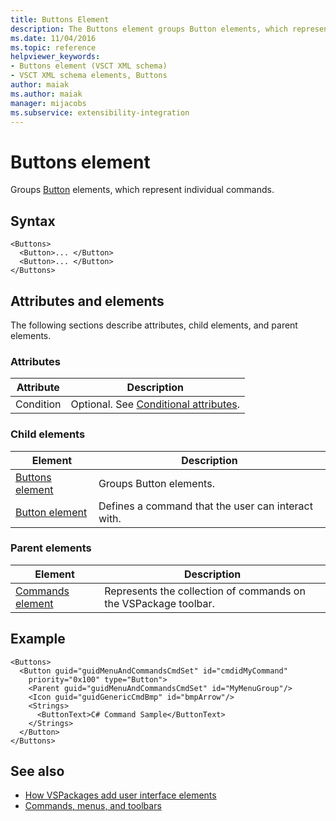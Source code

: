 ```yaml
---
title: Buttons Element
description: The Buttons element groups Button elements, which represent individual commands. This article contains an example.
ms.date: 11/04/2016
ms.topic: reference
helpviewer_keywords:
- Buttons element (VSCT XML schema)
- VSCT XML schema elements, Buttons
author: maiak
ms.author: maiak
manager: mijacobs
ms.subservice: extensibility-integration
---
```

# Buttons element

Groups [Button](../extensibility/button-element.md) elements, which represent individual commands.

## Syntax

```
<Buttons>
  <Button>... </Button>
  <Button>... </Button>
</Buttons>
```

## Attributes and elements
 The following sections describe attributes, child elements, and parent elements.

### Attributes

|Attribute|Description|
|---------------|-----------------|
|Condition|Optional. See [Conditional attributes](../extensibility/vsct-xml-schema-conditional-attributes.md).|

### Child elements

|Element|Description|
|-------------|-----------------|
|[Buttons element](../extensibility/buttons-element.md)|Groups Button elements.|
|[Button element](../extensibility/button-element.md)|Defines a command that the user can interact with.|

### Parent elements

|Element|Description|
|-------------|-----------------|
|[Commands element](../extensibility/commands-element.md)|Represents the collection of commands on the VSPackage toolbar.|

## Example

```
<Buttons>
  <Button guid="guidMenuAndCommandsCmdSet" id="cmdidMyCommand"     priority="0x100" type="Button">
    <Parent guid="guidMenuAndCommandsCmdSet" id="MyMenuGroup"/>
    <Icon guid="guidGenericCmdBmp" id="bmpArrow"/>
    <Strings>
      <ButtonText>C# Command Sample</ButtonText>
    </Strings>
  </Button>
</Buttons>
```

## See also
- [How VSPackages add user interface elements](../extensibility/internals/how-vspackages-add-user-interface-elements.md)
- [Commands, menus, and toolbars](../extensibility/internals/commands-menus-and-toolbars.md)
